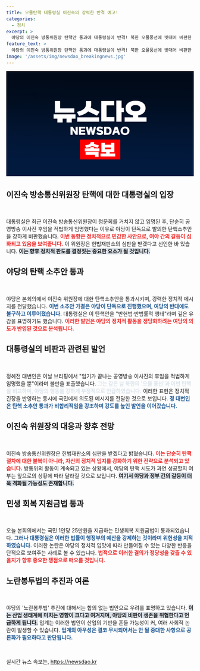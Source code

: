 ```yaml
---
title: 오물탄핵 대통령실 이진숙의 강력한 반격 예고!
categories:
  - 정치
excerpt: >
  야당의 이진숙 방통위원장 탄핵안 통과에 대통령실이 반격! 북한 오물풍선에 빗대어 비판한 강력한 입장, 헌재 심판을 수용하겠다는 이 위원장의 의지는? 클릭 유도하는 긴장감 넘치는 뉴스!
feature_text: >
  야당의 이진숙 방통위원장 탄핵안 통과에 대통령실이 반격! 북한 오물풍선에 빗대어 비판한 강력한 입장, 헌재 심판을 수용하겠다는 이 위원장의 의지는? 클릭 유도하는 긴장감 넘치는 뉴스!
image: '/assets/img/newsdao_breakingnews.jpg'
---
```


<p><img src="/assets/img/newsdao_breakingnews.jpg" alt="bookingtag 속보" /></p>

<h2 data-ke-size="size26">이진숙 방송통신위원장 탄핵에 대한 대통령실의 입장</h2>

<p data-ke-size="size16">&nbsp;</p>  

<p>대통령실은 최근 이진숙 방송통신위원장이 청문회를 거치지 않고 임명된 후, 단순히 공영방송 이사진 후임을 적법하게 임명했다는 이유로 야당이 단독으로 발의한 탄핵소추안을 강하게 비판했습니다. <b><span style="color: #ee2323;">이번 동향은 정치적으로 민감한 사안으로, 여야 간의 갈등이 심화되고 있음을 보여줍니다.</span></b> 이 위원장은 헌법재판소의 심판을 받겠다고 선언한 바 있습니다. <b><span style="background-color: #21538527;">이는 향후 정치적 판도를 결정짓는 중요한 요소가 될 것입니다.</span></b></p>

<h2 data-ke-size="size26">야당의 탄핵 소추안 통과</h2>

<p data-ke-size="size16">&nbsp;</p>  

<p>야당은 본회의에서 이진숙 위원장에 대한 탄핵소추안을 통과시키며, 강력한 정치적 메시지를 전달했습니다. <b><span style="color: #1a5490;">이번 소추안 가결은 야당이 단독으로 진행했으며, 여당의 반대에도 불구하고 이루어졌습니다.</span></b> 대통령실은 이 탄핵안을 "반헌법·반법률적 행태"라며 깊은 유감을 표명하기도 했습니다. <b><span style="color: #ee2323;">이러한 발언은 야당의 정치적 활동을 정당화하려는 여당의 의도가 반영된 것으로 분석됩니다.</span></b></p>

<h2 data-ke-size="size26">대통령실의 비판과 관련된 발언</h2>

<p data-ke-size="size16">&nbsp;</p>  

<p>정혜전 대변인은 이날 브리핑에서 "임기가 끝나는 공영방송 이사진의 후임을 적법하게 임명했을 뿐"이라며 불만을 표출했습니다. <b><span style="color: #21538527;">그는 같은 날 북한의 '오물 풍선'과 이번 탄핵을 비교하며, 야당의 행동을 강하게 부정적으로 언급하였습니다.</span></b> 이러한 표현은 정치적 긴장을 반영하는 동시에 국민에게 의도된 메시지를 전달한 것으로 보입니다. <b><span style="color: #1a5490;">정 대변인은 탄핵 소추안 통과가 비합리적임을 강조하며 강도를 높인 발언을 이어갔습니다.</span></b></p>

<h2 data-ke-size="size26">이진숙 위원장의 대응과 향후 전망</h2>

<p data-ke-size="size16">&nbsp;</p>  

<p>이진숙 방송통신위원장은 헌법재판소의 심판을 받겠다고 밝혔습니다. <b><span style="color: #ee2323;">이는 단순히 탄핵 절차에 대한 불복이 아니라, 자신의 정치적 입지를 강화하기 위한 전략으로 분석되고 있습니다.</span></b> 방통위의 활동이 계속되고 있는 상황에서, 야당의 탄핵 시도가 과연 성공할지 여부는 앞으로의 상황에 따라 달라질 것으로 보입니다. <b><span style="background-color: #21538527;">여기서 야당과 정부 간의 갈등이 더욱 격화될 가능성도 존재합니다.</span></b></p>

<h2 data-ke-size="size26">민생 회복 지원금법 통과</h2>

<p data-ke-size="size16">&nbsp;</p>  

<p>오늘 본회의에서는 국민 1인당 25만원을 지급하는 민생회복 지원금법이 통과되었습니다. <b><span style="color: #1a5490;">그러나 대통령실은 이러한 법률이 행정부의 예산을 강제하는 것이라며 위헌성을 지적하였습니다.</span></b> 이러한 논란은 야당의 정치적 입맛에 따라 만들어질 수 있는 다양한 반응을 단적으로 보여주는 사례로 볼 수 있습니다. <b><span style="color: #ee2323;">법적으로 이러한 결의가 정당성을 갖출 수 있을지가 향후 중요한 쟁점으로 떠오를 것입니다.</span></b></p>

<h2 data-ke-size="size26">노란봉투법의 추진과 여론</h2>

<p data-ke-size="size16">&nbsp;</p>  

<p>야당의 '노란봉투법' 추진에 대해서는 합의 없는 법안으로 우려를 표명하고 있습니다. <b><span style="background-color: #21538527;">이는 산업 생태계에 미치는 영향이 크다고 여겨지며, 야당의 비판이 생존을 위협한다고 언급하게 됩니다.</span></b> 업계는 이러한 법안이 산업의 기반을 흔들 가능성이 커, 여러 사회적 논란이 발생할 수 있습니다. <b><span style="color: #1a5490;">업계의 아우성은 결코 무시되어서는 안 될 중대한 사항으로 공론화가 필요하다고 판단됩니다.</span></b></p>

<p data-ke-size="size16">&nbsp;</p>
실시간 뉴스 속보는, <a href="https://newsdao.kr" rel="dofollow">https://newsdao.kr</a>


